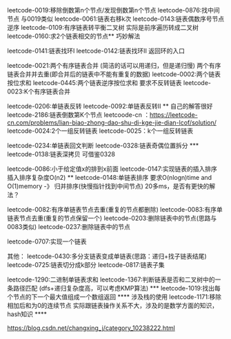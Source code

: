 leetcode-0019:移除倒数第n个节点/发现倒数第n个节点
leetcode-0876:找中间节点 与0019类似
leetcode-0061:链表右移k次
leetcode-0143:链表偶数序号节点逆序
leetcode-0109:有序链表转平衡二叉树 实际是前序遍历转成二叉树
leetcode-0160:求2个链表相交的节点** 巧妙解法

leetcode-0141:链表找环I
leetcode-0142:链表找环II 返回环的入口

leetcode-0021:两个有序链表合并 (简洁的话可以用递归，但是递归慢)
两个有序链表合并并去重(即合并后的链表中不能有重复的数据)
leetcode-0002:两个链表按位求和
leetcode-0445:两个链表逆序按位求和 要求不反转链表
leetcode-0023:K个有序链表合并


leetcode-0206:单链表反转
leetcode-0092:单链表反转II ** 自己的解答很好
leetcode-2186:链表倒数第K个节点 leetcoode-cn ：https://leetcode-cn.com/problems/lian-biao-zhong-dao-shu-di-kge-jie-dian-lcof/solution/
leetcode-0024:2个一组反转链表
leetcode-0025：k个一组反转链表


leetcode-0234:单链表回文判断
leetcode-0328:链表奇偶位置拆分 ***
leetcode-0138:链表深拷贝 可借鉴0328

leetcode-0086:小于给定值x的排到x前面
leetcode-0147:实现链表的插入排序 插入排序复杂度O(n2) **
leetcode-0148:单链表排序 要求O(nlogn)time and O(1)memory -》 归并排序(快慢指针找到中间节点) 20多ms，是否有更快的解法？

leetcode-0082:有序单链表节点去重(重复的节点都删除)
leetcode-0083:有序单链表节点去重(重复的节点保留一个)
leetcode-0203:删除链表中的节点(思路与0083类似)
leetcode-0237:删除链表中的节点

leetcode-0707:实现一个链表

其他：
leetcode-0430:多分支链表变成单链表(思路：递归+找子链表结尾)
leetcode-0725:链表切分成k部分
leetcode-0817:链表子集

leetcode-1290:二进制单链表求和
leetcode-1367:判断链表是否和二叉树中的一条路径匹配 (dfs+递归复杂度高，可以考虑KMP算法) ***
leetcode-1019:找出每个节点的下一个最大值组成一个数组返回 **** 涉及栈的使用
leetcode-1171:移除相加后和为0的连续节点 实际跟链表操作关系不大，涉及的是数学方面的知识，hash知识 ****

https://blog.csdn.net/changxing_j/category_10238222.html